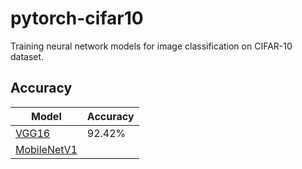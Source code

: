 # pytorch-cifar10
Training neural network models for image classification on CIFAR-10 dataset.

## Accuracy

|   Model   | Accuracy |
|-----------|----------|
|[VGG16](model_details/vgg16_details.md)      |  92.42%  |
|[MobileNetV1](model_details/mobilenetv1_details.md)|          |